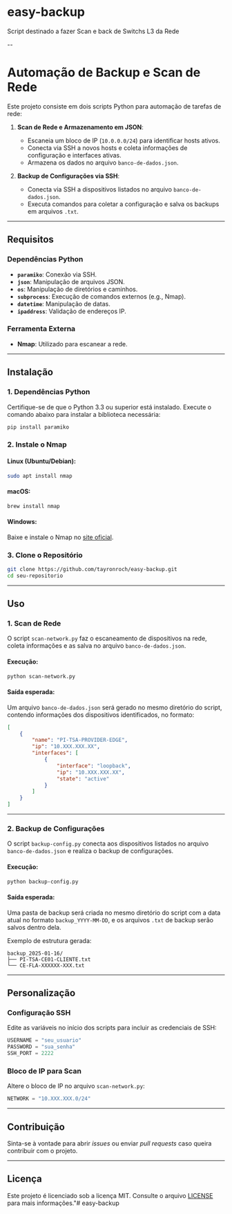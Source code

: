 # easy-backup
Script destinado a fazer Scan e back de Switchs L3 da Rede


--

# **Automação de Backup e Scan de Rede**

Este projeto consiste em dois scripts Python para automação de tarefas de rede:

1. **Scan de Rede e Armazenamento em JSON**:
   - Escaneia um bloco de IP (`10.0.0.0/24`) para identificar hosts ativos.
   - Conecta via SSH a novos hosts e coleta informações de configuração e interfaces ativas.
   - Armazena os dados no arquivo `banco-de-dados.json`.

2. **Backup de Configurações via SSH**:
   - Conecta via SSH a dispositivos listados no arquivo `banco-de-dados.json`.
   - Executa comandos para coletar a configuração e salva os backups em arquivos `.txt`.

---

## **Requisitos**

### **Dependências Python**
- **`paramiko`**: Conexão via SSH.
- **`json`**: Manipulação de arquivos JSON.
- **`os`**: Manipulação de diretórios e caminhos.
- **`subprocess`**: Execução de comandos externos (e.g., Nmap).
- **`datetime`**: Manipulação de datas.
- **`ipaddress`**: Validação de endereços IP.

### **Ferramenta Externa**
- **Nmap**: Utilizado para escanear a rede.

---

## **Instalação**

### **1. Dependências Python**
Certifique-se de que o Python 3.3 ou superior está instalado. Execute o comando abaixo para instalar a biblioteca necessária:
```bash
pip install paramiko
```

### **2. Instale o Nmap**
#### Linux (Ubuntu/Debian):
```bash
sudo apt install nmap
```

#### macOS:
```bash
brew install nmap
```

#### Windows:
Baixe e instale o Nmap no [site oficial](https://nmap.org/download.html).

### **3. Clone o Repositório**
```bash
git clone https://github.com/tayronroch/easy-backup.git
cd seu-repositorio
```

---

## **Uso**

### **1. Scan de Rede**
O script `scan-network.py` faz o escaneamento de dispositivos na rede, coleta informações e as salva no arquivo `banco-de-dados.json`.

#### **Execução:**
```bash
python scan-network.py
```

#### **Saída esperada:**
Um arquivo `banco-de-dados.json` será gerado no mesmo diretório do script, contendo informações dos dispositivos identificados, no formato:
```json
[
    {
        "name": "PI-TSA-PROVIDER-EDGE",
        "ip": "10.XXX.XXX.XX",
        "interfaces": [
            {
                "interface": "loopback",
                "ip": "10.XXX.XXX.XX",
                "state": "active"
            }
        ]
    }
]
```

---

### **2. Backup de Configurações**
O script `backup-config.py` conecta aos dispositivos listados no arquivo `banco-de-dados.json` e realiza o backup de configurações.

#### **Execução:**
```bash
python backup-config.py
```

#### **Saída esperada:**
Uma pasta de backup será criada no mesmo diretório do script com a data atual no formato `backup_YYYY-MM-DD`, e os arquivos `.txt` de backup serão salvos dentro dela.

Exemplo de estrutura gerada:
```
backup_2025-01-16/
├── PI-TSA-CE01-CLIENTE.txt
└── CE-FLA-XXXXXX-XXX.txt
```

---

## **Personalização**

### **Configuração SSH**
Edite as variáveis no início dos scripts para incluir as credenciais de SSH:
```python
USERNAME = "seu_usuario"
PASSWORD = "sua_senha"
SSH_PORT = 2222
```

### **Bloco de IP para Scan**
Altere o bloco de IP no arquivo `scan-network.py`:
```python
NETWORK = "10.XXX.XXX.0/24"
```

---

## **Contribuição**
Sinta-se à vontade para abrir _issues_ ou enviar _pull requests_ caso queira contribuir com o projeto.

---

## **Licença**
Este projeto é licenciado sob a licença MIT. Consulte o arquivo [LICENSE](LICENSE) para mais informações."# easy-backup
